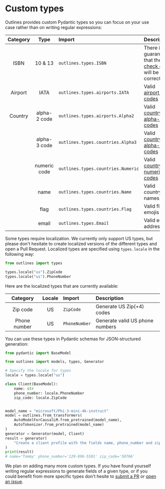 # Custom types

Outlines provides custom Pydantic types so you can focus on your use case rather than on writing regular expressions:

| Category | Type | Import | Description |
|:--------:|:----:|:-------|:------------|
| ISBN | 10 & 13 | `outlines.types.ISBN` | There is no guarantee that the [check digit][wiki-isbn] will be correct |
| Airport | IATA | `outlines.types.airports.IATA` | Valid [airport IATA codes][wiki-airport-iata] |
| Country | alpha-2 code | `outlines.types.airports.Alpha2` | Valid [country alpha-2 codes][wiki-country-alpha-2] |
|  | alpha-3 code | `outlines.types.countries.Alpha3` | Valid [country alpha-3 codes][wiki-country-alpha-3] |
|  | numeric code | `outlines.types.countries.Numeric` | Valid [country numeric codes][wiki-country-numeric] |
|  | name | `outlines.types.countries.Name` | Valid country names |
|  | flag | `outlines.types.countries.Flag` | Valid flag emojis |
| | email | `outlines.types.Email` | Valid email address |

Some types require localization. We currently only support US types, but please don't hesitate to create localized versions of the different types and open a Pull Request. Localized types are specified using `types.locale` in the following way:

```python
from outlines import types

types.locale("us").ZipCode
types.locale("us").PhoneNumber
```

Here are the localized types that are currently available:

| Category | Locale | Import | Description |
|:--------:|:----:|:-------|:------------|
| Zip code | US | `ZipCode` | Generate US Zip(+4) codes |
| Phone number  | US | `PhoneNumber` | Generate valid US phone numbers |


You can use these types in Pydantic schemas for JSON-structured generation:

```python
from pydantic import BaseModel

from outlines import models, types, Generator

# Specify the locale for types
locale = types.locale("us")

class Client(BaseModel):
    name: str
    phone_number: locale.PhoneNumber
    zip_code: locale.ZipCode


model_name = "microsoft/Phi-3-mini-4k-instruct"
model = outlines.from_transformers(
    AutoModelForCausalLM.from_pretrained(model_name),
    AutoTokenizer.from_pretrained(model_name)
)
generator = Generator(model, Client)
result = generator(
    "Create a client profile with the fields name, phone_number and zip_code"
)
print(result)
# name='Tommy' phone_number='129-896-5501' zip_code='50766'
```

We plan on adding many more custom types. If you have found yourself writing regular expressions to generate fields of a given type, or if you could benefit from more specific types don't hesite to [submit a PR](https://github.com/dottxt-ai/outlines/pulls) or [open an issue](https://github.com/dottxt-ai/outlines/issues/new/choose).


[wiki-isbn]: https://en.wikipedia.org/wiki/ISBN#Check_digits
[wiki-airport-iata]: https://en.wikipedia.org/wiki/IATA_airport_code
[wiki-country-alpha-2]: https://en.wikipedia.org/wiki/ISO_3166-1_alpha-2
[wiki-country-alpha-3]: https://en.wikipedia.org/wiki/ISO_3166-1_alpha-3
[wiki-country-numeric]: https://en.wikipedia.org/wiki/ISO_3166-1_numeric
